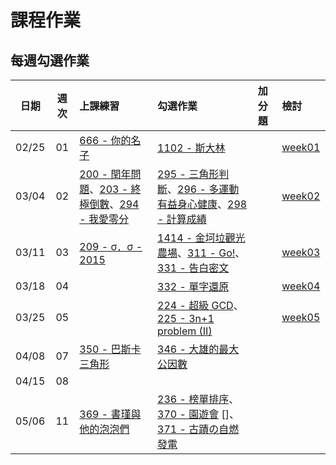 # 課程作業

## 每週勾選作業

|  日期   |  週次  | 上課練習                                     | 勾選作業                                     | 加分題  | 檢討               |
| :---: | :--: | :--------------------------------------- | :--------------------------------------- | :--- | :--------------- |
| 02/25 |  01  | [666 - 你的名子][]                           | [1102 - 斯大林][]                           |      | [week01][week01] |
| 03/04 |  02  | [200 - 閏年問題][]、[203 - 終極倒數][]、[294 - 我愛零分][] | [295 - 三角形判斷][]、[296 - 多運動有益身心健康][]、[298 - 計算成績][] |      | [week02][week02] |
| 03/11 |  03  | [209 - σ．σ - 2015][]                     | [1414 - 金坷垃觀光農場][]、[311 - Go!][]、[331 - 告白密文][] |      | [week03][week03] |
| 03/18 |  04  |                                          | [332 - 單字還原][]                           |      | [week04][week04] |
| 03/25 |  05  |                                          | [224 - 超級 GCD][]、[225 - 3n+1 problem (II)][] |      | [week05][week05] |
| 04/08 |  07  | [350 - 巴斯卡三角形][] | [346 - 大雄的最大公因數][]                   |      |                  |
| 04/15 |  08  |                                          |                        |      |                 |
| 05/06 |  11  | [369 - 書瑾與他的泡泡們][] |[236 - 榜單排序][]、[370 - 園遊會] []、[371 - 古蹟の自燃發電][] |       |                 |
[666 - 你的名子]: http://neoj.sprout.tw/problem/666/
[1102 - 斯大林]: http://neoj.sprout.tw/problem/1102/
[295 - 三角形判斷]: http://neoj.sprout.tw/problem/295/
[296 - 多運動有益身心健康]: http://neoj.sprout.tw/problem/296/
[298 - 計算成績]: http://neoj.sprout.tw/problem/298/
[200 - 閏年問題]: http://neoj.sprout.tw/problem/200/
[203 - 終極倒數]: http://neoj.sprout.tw/problem/203/
[294 - 我愛零分]: http://neoj.sprout.tw/problem/294/
[1414 - 金坷垃觀光農場]: http://neoj.sprout.tw/problem/1414/
[209 - σ．σ - 2015]: http://neoj.sprout.tw/problem/209/
[311 - Go!]: http://neoj.sprout.tw/problem/311/
[331 - 告白密文]: http://neoj.sprout.tw/problem/331/
[332 - 單字還原]: http://neoj.sprout.tw/problem/332/
[224 - 超級 GCD]: http://neoj.sprout.tw/problem/224/
[225 - 3n+1 problem (II)]: http://neoj.sprout.tw/problem/225/
[346 - 大雄的最大公因數]: http://neoj.sprout.tw/problem/346/
[350 - 巴斯卡三角形]: http://neoj.sprout.tw/problem/350/
[369 - 書瑾與他的泡泡們]:http://neoj.sprout.tw/problem/369/
[236 - 榜單排序]:http://neoj.sprout.tw/problem/236/
[370 - 園遊會]:http://neoj.sprout.tw/problem/370/
[371 - 古蹟の自燃發電]:http://neoj.sprout.tw/problem/371/

[week01]: https://drive.google.com/open?id=0B_Qu9g2Wq4PbWUxDV2ZIcWlFVzA
[week02]: https://drive.google.com/open?id=0B8Sm4iboInAZVkF5ZkprWkdBejA
[week03]: https://hackmd.io/p/S1tjitFil#/
[week04]: https://drive.google.com/open?id=0B_Qu9g2Wq4PbTUo5Zi01WUw4TG8
[week05]: https://drive.google.com/open?id=0B_Qu9g2Wq4PbMExWR3kxeTViVjQ
